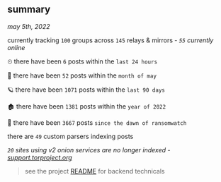 
## summary
_may 5th, 2022_

currently tracking `100` groups across `145` relays & mirrors - _`55` currently online_

⏲ there have been `6` posts within the `last 24 hours`

🦈 there have been `52` posts within the `month of may`

🪐 there have been `1071` posts within the `last 90 days`

🏚 there have been `1381` posts within the `year of 2022`

🦕 there have been `3667` posts `since the dawn of ransomwatch`

there are `49` custom parsers indexing posts

_`20` sites using v2 onion services are no longer indexed - [support.torproject.org](https://support.torproject.org/onionservices/v2-deprecation/)_

> see the project [README](https://github.com/thetanz/ransomwatch#ransomwatch--) for backend technicals
